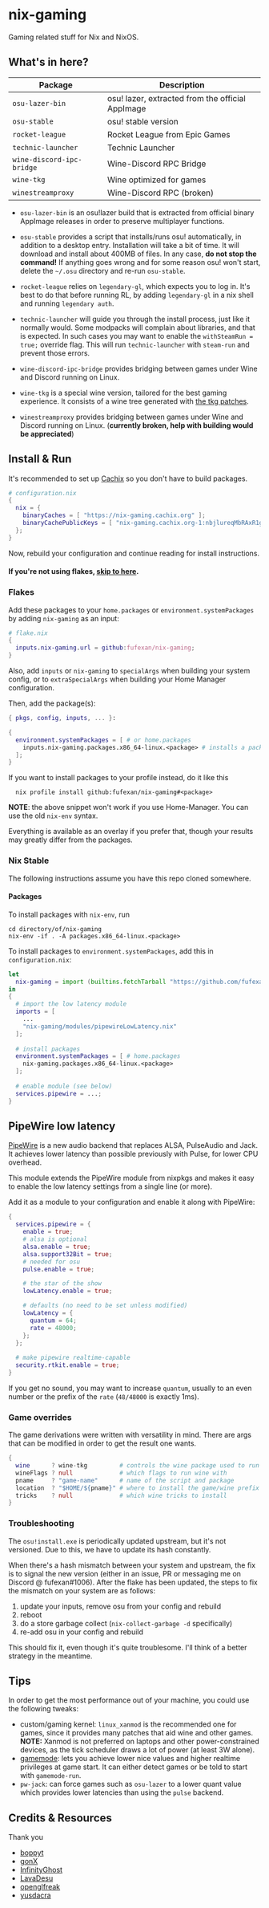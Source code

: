 # nix-gaming

Gaming related stuff for Nix and NixOS.

## What's in here?

Package                   | Description
--------------------------|---
`osu-lazer-bin`           | osu! lazer, extracted from the official AppImage
`osu-stable`              | osu! stable version
`rocket-league`           | Rocket League from Epic Games
`technic-launcher`        | Technic Launcher
`wine-discord-ipc-bridge` | Wine-Discord RPC Bridge
`wine-tkg`                | Wine optimized for games
`winestreamproxy`         | Wine-Discord RPC (broken)

* `osu-lazer-bin` is an osu!lazer build that is extracted from official binary
AppImage releases in order to preserve multiplayer functions.

* `osu-stable` provides a script that installs/runs osu! automatically, in
addition to a desktop entry.
Installation will take a bit of time. It will download and install about 400MB
of files. In any case, **do not stop the command!**
If anything goes wrong and for some reason osu! won't start, delete the `~/.osu`
directory and re-run `osu-stable`.

* `rocket-league` relies on `legendary-gl`, which expects you to log in. It's
best to do that before running RL, by adding `legendary-gl` in a nix shell and
running `legendary auth`.

* `technic-launcher` will guide you through the install process, just like it
normally would. Some modpacks will complain about libraries, and that is
expected. In such cases you may want to enable the `withSteamRun = true;`
override flag. This will run `technic-launcher` with `steam-run` and prevent
those errors.

* `wine-discord-ipc-bridge` provides bridging between games under Wine and
Discord running on Linux.

* `wine-tkg` is a special wine version, tailored for the best gaming experience.
It consists of a wine tree generated with
[the tkg patches](https://github.com/Frogging-Family/wine-tkg-git).

* `winestreamproxy` provides bridging between games under Wine and Discord
running on Linux. (**currently broken, help with building would be appreciated**)

## Install & Run

It's recommended to set up [Cachix](https://app.cachix.org/cache/nix-gaming) so
you don't have to build packages.
```nix
# configuration.nix
{
  nix = {
    binaryCaches = [ "https://nix-gaming.cachix.org" ];
    binaryCachePublicKeys = [ "nix-gaming.cachix.org-1:nbjlureqMbRAxR1gJ/f3hxemL9svXaZF/Ees8vCUUs4=" ];
  };
}
```
Now, rebuild your configuration and continue reading for install instructions.

#### If you're not using flakes, [skip to here](#nix-stable).

### Flakes

Add these packages to your `home.packages` or `environment.systemPackages` by
adding `nix-gaming` as an input:
```nix
# flake.nix
{
  inputs.nix-gaming.url = github:fufexan/nix-gaming;
}
```

Also, add `inputs` or `nix-gaming` to `specialArgs` when building your system
config, or to `extraSpecialArgs` when building your Home Manager configuration.

Then, add the package(s):
```nix
{ pkgs, config, inputs, ... }:

{
  environment.systemPackages = [ # or home.packages
    inputs.nix-gaming.packages.x86_64-linux.<package> # installs a package
  ];
}
```

If you want to install packages to your profile instead, do it like this
```
  nix profile install github:fufexan/nix-gaming#<package>
```
**NOTE**: the above snippet won't work if you use Home-Manager. You can use the
old `nix-env` syntax.

Everything is available as an overlay if you prefer that, though your results
may greatly differ from the packages.

### Nix Stable

The following instructions assume you have this repo cloned somewhere.

#### Packages

To install packages with `nix-env`, run
```
cd directory/of/nix-gaming
nix-env -if . -A packages.x86_64-linux.<package>
```

To install packages to `environment.systemPackages`, add this in
`configuration.nix`:
```nix
let
  nix-gaming = import (builtins.fetchTarball "https://github.com/fufexan/nix-gaming/archive/master.tar.gz");
in
{
  # import the low latency module
  imports = [
    ...
    "nix-gaming/modules/pipewireLowLatency.nix"
  ];
  
  # install packages
  environment.systemPackages = [ # home.packages
    nix-gaming.packages.x86_64-linux.<package>
  ];
  
  # enable module (see below)
  services.pipewire = ...;
}
```

## PipeWire low latency

[PipeWire](https://nixos.wiki/wiki/PipeWire) is a new audio backend that
replaces ALSA, PulseAudio and Jack. It achieves lower latency than possible
previously with Pulse, for lower CPU overhead.

This module extends the PipeWire module from nixpkgs and makes it easy to
enable the low latency settings from a single line (or more).

Add it as a module to your configuration and enable it along with PipeWire:
```nix
{
  services.pipewire = {
    enable = true;
    # alsa is optional
    alsa.enable = true;
    alsa.support32Bit = true;
    # needed for osu
    pulse.enable = true;

    # the star of the show
    lowLatency.enable = true;

    # defaults (no need to be set unless modified)
    lowLatency = {
      quantum = 64;
      rate = 48000;
    };
  };
  
  # make pipewire realtime-capable
  security.rtkit.enable = true;
}
```

If you get no sound, you may want to increase `quantum`, usually to an even
number or the prefix of the `rate` (`48/48000` is exactly 1ms).

### Game overrides

The game derivations were written with versatility in mind. There are args that
can be modified in order to get the result one wants.
```nix
{
  wine      ? wine-tkg         # controls the wine package used to run wine games
  wineFlags ? null             # which flags to run wine with
  pname     ? "game-name"      # name of the script and package
  location  ? "$HOME/${pname}" # where to install the game/wine prefix
  tricks    ? null             # which wine tricks to install
}
```

### Troubleshooting

The `osu!install.exe` is periodically updated upstream, but it's not versioned.
Due to this, we have to update its hash constantly.

When there's a hash mismatch between your system and upstream, the fix is to
signal the new version (either in an issue, PR or messaging me on Discord @
fufexan#1006).
After the flake has been updated, the steps to fix the mismatch on your system
are as follows:
1. update your inputs, remove osu from your config and rebuild
2. reboot
3. do a store garbage collect (`nix-collect-garbage -d` specifically)
4. re-add osu in your config and rebuild

This should fix it, even though it's quite troublesome. I'll think of a better
strategy in the meantime.

## Tips

In order to get the most performance out of your machine, you could use the
following tweaks:

- custom/gaming kernel: `linux_xanmod` is the recommended one for games, since
it provides many patches that aid wine and other games.
**NOTE:** Xanmod is not preferred on laptops and other power-constrained devices,
as the tick scheduler draws a lot of power (at least 3W alone).
- [gamemode](https://github.com/FeralInteractive/gamemode): lets you achieve lower
nice values and higher realtime privileges at game start. It can either detect
games or be told to start with `gamemode-run`.
- `pw-jack`: can force games such as `osu-lazer` to a lower quant value which provides
lower latencies than using the `pulse` backend.

## Credits & Resources
 
Thank you
- [boppyt](https://github.com/boppyt)
- [gonX](https://github.com/gonX)
- [InfinityGhost](https://github.com/InfinityGhost)
- [LavaDesu](https://github.com/LavaDesu)
- [openglfreak](https://github.com/openglfreak)
- [yusdacra](https://github.com/yusdacra)
